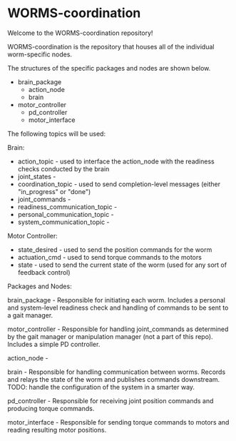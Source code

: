 # WORMS-coordination
Welcome to the WORMS-coordination repository!


WORMS-coordination is the repository that houses all of the individual worm-specific nodes. 

The structures of the specific packages and nodes are shown below.
- brain_package
  - action_node
  - brain
- motor_controller
  - pd_controller
  - motor_interface

The following topics will be used:

Brain:
- action_topic - used to interface the action_node with the readiness checks conducted by the brain
- joint_states -
- coordination_topic - used to send completion-level messages (either "in_progress" or "done")
- joint_commands -
- readiness_communication_topic -
- personal_communication_topic -
- system_communication_topic - 

Motor Controller:
- state_desired - used to send the position commands for the worm
- actuation_cmd - used to send torque commands to the motors
- state - used to send the current state of the worm (used for any sort of feedback control)



Packages and Nodes:

brain_package - Responsible for initiating each worm. Includes a personal and system-level readiness check and handling of commands to be sent to a gait manager.

motor_controller - Responsible for handling joint_commands as determined by the gait manager or manipulation manager (not a part of this repo). Includes a simple PD controller.

action_node - 

brain - Responsible for handling communication between worms. Records and relays the state of the worm and publishes commands downstream. TODO: handle the configuration of the system in a smarter way.

pd_controller - Responsible for receiving joint position commands and producing torque commands.

motor_interface - Responsible for sending torque commands to motors and reading resulting motor positions.
